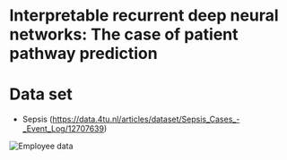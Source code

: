 # Interpretable recurrent deep neural networks: The case of patient pathway prediction

# 


# Data set
- Sepsis (https://data.4tu.nl/articles/dataset/Sepsis_Cases_-_Event_Log/12707639)


![Employee data](/repository/Interactions.png?raw=true "Employee Data title")

